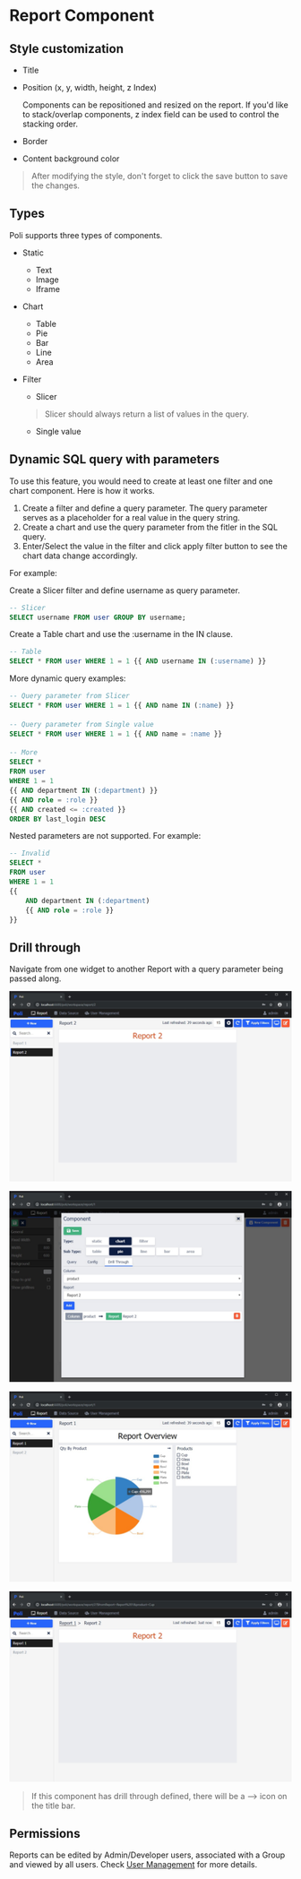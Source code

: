 # Report Component

## Style customization

* Title
* Position (x, y, width, height, z Index)

  Components can be repositioned and resized on the report. If you'd like to stack/overlap components, z index field can be used to control the stacking order.

* Border
* Content background color 

> After modifying the style, don't forget to click the save button to save the changes.

## Types

Poli supports three types of components.

* Static
  * Text
  * Image
  * Iframe

* Chart
  * Table
  * Pie
  * Bar
  * Line
  * Area

* Filter
  * Slicer

  > Slicer should always return a list of values in the query.
  
  * Single value

## Dynamic SQL query with parameters

To use this feature, you would need to create at least one filter and one chart component. Here is how it works.

1. Create a filter and define a query parameter. The query parameter serves as a placeholder for a real value in the query string. 
2. Create a chart and use the query parameter from the fitler in the SQL query.
3. Enter/Select the value in the filter and click apply filter button to see the chart data change accordingly.

For example:

Create a Slicer filter and define username as query parameter.
```sql
-- Slicer
SELECT username FROM user GROUP BY username;
```

Create a Table chart and use the :username in the IN clause.
```sql
-- Table
SELECT * FROM user WHERE 1 = 1 {{ AND username IN (:username) }}
```

More dynamic query examples:

```sql
-- Query parameter from Slicer
SELECT * FROM user WHERE 1 = 1 {{ AND name IN (:name) }}

-- Query parameter from Single value
SELECT * FROM user WHERE 1 = 1 {{ AND name = :name }}

-- More
SELECT * 
FROM user 
WHERE 1 = 1 
{{ AND department IN (:department) }}
{{ AND role = :role }}
{{ AND created <= :created }}
ORDER BY last_login DESC
```

Nested parameters are not supported. For example:

```sql
-- Invalid
SELECT * 
FROM user 
WHERE 1 = 1 
{{ 
    AND department IN (:department) 
    {{ AND role = :role }}
}}
```

## Drill through

Navigate from one widget to another Report with a query parameter being passed along.

![drillthrough1](_images/screenshots/drillthrough1.jpg)

![drillthrough2](_images/screenshots/drillthrough2.jpg)

![drillthrough3](_images/screenshots/drillthrough3.jpg)

![drillthrough4](_images/screenshots/drillthrough4.jpg)


> If this component has drill through defined, there will be a --> icon on the title bar.


## Permissions

Reports can be edited by Admin/Developer users, associated with a Group and viewed by all users. Check [User Management](/user-management) for more details.
